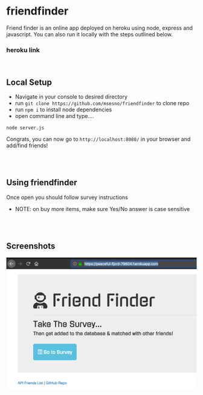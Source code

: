 # friendfinder
Friend finder is an online app deployed on heroku using node, express and javascript. You can also run it locally with the steps outlined below.

### heroku link

  

<br>

## Local Setup
- Navigate in your console to desired directory 
- run ```git clone https://github.com/msesno/friendfinder``` to clone repo
- run ```npm i``` to install node dependencies 
- open command line and type....
```
node server.js
```

Congrats, you can now go to ```http://localhost:8080/``` in your browser and add/find friends! 

<br><br>

## Using friendfinder
Once open you should follow survey instructions 

- NOTE: on buy more items, make sure Yes/No answer is case sensitive

<br><br>

## Screenshots
<img src="ss1.png"><br>
